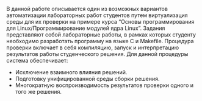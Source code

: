 В данной работе описывается один из возможных вариантов автоматизации лабораторных работ студентов путем виртуализация среды для их проверки на примере курса “Основы программирования для Linux/Программирование модулей ядра Linux”. Задания представляют собой лабораторные работы, в рамках которых студенту необходимо разработать программу на языке С и Makefile. Процедура проверки включает в себя компиляцию, запуск и интерпретацию результатов работы студенческого решения. Для данной процедуры система обеспечивает:
* Исключение взаимного влияния решений.
* Подготовку унифицированной среды сборки решения.
* Многократную воспроизводимость результатов проверки одного и того же решения.

